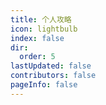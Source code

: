 ```yaml
---
title: 个人攻略
icon: lightbulb
index: false
dir:
  order: 5
lastUpdated: false
contributors: false
pageInfo: false
---
```


<Catalog></Catalog>
